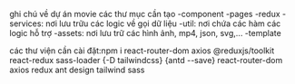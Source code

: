 ghi chú về dự án movie
các thư mục cần tạo
-component
-pages
-redux
-services: nơi lưu trữu các logic về gọi dữ liệu
-util: nơi chứa các hàm các logic hỗ trợ
-assets: nơi lưu trữ các hình ảnh, mp4, json, svg,...
-template

các thư viện cần cài đặt:npm i react-router-dom axios @reduxjs/toolkit react-redux sass-loader {-D tailwindcss} {antd --save}
react-router-dom
axios
redux
ant design
tailwind
sass
